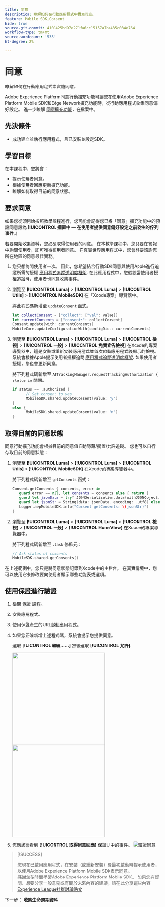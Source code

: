 ```yaml
---
title: 同意
description: 瞭解如何在行動應用程式中實施同意。
feature: Mobile SDK,Consent
hide: true
source-git-commit: 4101425bd97e271fa6cc15157a7be435c034e764
workflow-type: tm+mt
source-wordcount: '535'
ht-degree: 2%

---
```


# 同意

瞭解如何在行動應用程式中實施同意。

Adobe Experience Platform同意行動擴充功能可讓您在使用Adobe Experience Platform Mobile SDK和Edge Network擴充功能時，從行動應用程式收集同意偏好設定。 進一步瞭解 [同意擴充功能](https://developer.adobe.com/client-sdks/documentation/consent-for-edge-network/)，在檔案中。

## 先決條件

* 成功建立並執行應用程式，且已安裝並設定SDK。

## 學習目標

在本課程中，您將會：

* 提示使用者同意。
* 根據使用者回應更新擴充功能。
* 瞭解如何取得目前的同意狀態。

## 要求同意

如果您從頭開始按照教學課程進行，您可能會記得您已將「同意」擴充功能中的預設同意設為 **[!UICONTROL 擱置中 — 在使用者提供同意偏好設定之前發生的佇列事件。]**

若要開始收集資料，您必須取得使用者的同意。 在本教學課程中，您只要在警報中詢問使用者，即可獲得使用者同意。 在真實世界應用程式中，您會想要諮詢您所在地區的同意最佳實務。

1. 您只想詢問使用者一次。 因此，您希望結合行動SDK同意與使用Apple進行追蹤所需的授權 [應用程式追蹤透明度框架](https://developer.apple.com/documentation/apptrackingtransparency). 在此應用程式中，您假設當使用者授權追蹤時，使用者也同意收集事件。

1. 瀏覽至 **[!UICONTROL Luma]** > **[!UICONTROL Luma]** > **[!UICONTROL Utils]** > **[!UICONTROL MobileSDK]** 在「Xcode專案」導覽器中。

   將此程式碼新增至 `updateConsent` 函式。

   ```swift
   let collectConsent = ["collect": ["val": value]]
   let currentConsents = ["consents": collectConsent]
   Consent.update(with: currentConsents)
   MobileCore.updateConfigurationWith(configDict: currentConsents)
   ```

1. 瀏覽至 **[!UICONTROL Luma]** > **[!UICONTROL Luma]** > **[!UICONTROL 檢視]** > **[!UICONTROL 一般]** > **[!UICONTROL 免責宣告檢視]** 在Xcode的專案導覽器中，這是安裝或重新安裝應用程式並首次啟動應用程式後顯示的檢視。 系統會根據Apple提示使用者授權追蹤 [應用程式追蹤透明度框架](https://developer.apple.com/documentation/apptrackingtransparency). 如果使用者授權，您也會更新同意。

   將下列程式碼新增至 `ATTrackingManager.requestTrackingAuthorization { status in` 關閉。

   ```swift
   if status == .authorized {
         // Set consent to yes
         MobileSDK.shared.updateConsent(value: "y")
   }
   else {
         MobileSDK.shared.updateConsent(value: "n")
   }
   ```

## 取得目前的同意狀態

同意行動擴充功能會根據目前的同意值自動隱藏/擱置/允許追蹤。 您也可以自行存取目前的同意狀態：

1. 瀏覽至 **[!UICONTROL Luma]** > **[!UICONTROL Luma]** > **[!UICONTROL Utils]** > **[!UICONTROL MobileSDK]** 在Xcode的專案導覽器中。

   將下列程式碼新增至 `getConsents` 函式：

   ```swift
   Consent.getConsents { consents, error in
      guard error == nil, let consents = consents else { return }
      guard let jsonData = try? JSONSerialization.data(withJSONObject: consents, options: .prettyPrinted) else { return }
      guard let jsonStr = String(data: jsonData, encoding: .utf8) else { return }
      Logger.aepMobileSDK.info("Consent getConsents: \(jsonStr)")
   }
   ```

2. 瀏覽至 **[!UICONTROL Luma]** > **[!UICONTROL Luma]** > **[!UICONTROL 檢視]** > **[!UICONTROL 一般]** > **[!UICONTROL HomeView]** 在Xcode的專案導覽器中。

   將下列程式碼新增至 `.task` 修飾元：

   ```swift
   // Ask status of consents
   MobileSDK.shared.getConsents()   
   ```

在上述範例中，您只是將同意狀態記錄到Xcode中的主控台。 在真實情境中，您可以使用它來修改要向使用者顯示哪些功能表或選項。

## 使用保證進行驗證

1. 檢閱 [保證](assurance.md) 課程。
1. 安裝應用程式。
1. 使用保證產生的URL啟動應用程式。
1. 如果您正確新增上述程式碼，系統會提示您提供同意。

   選取 **[!UICONTROL 繼續……]** 然後選取 **[!UICONTROL 允許]**.

   <img src="./assets/consent-update-1.png" width="300" /> 
   <img src="./assets/consent-update-2.png" width="300" />

1. 您應該會看到 **[!UICONTROL 取得同意回應]** 保證UI中的事件。
   ![驗證同意](assets/consent-update.png)



>[!SUCCESS]
>
>您現在已啟用應用程式，在安裝（或重新安裝）後最初啟動時提示使用者，以使用Adobe Experience Platform Mobile SDK表示同意。<br/>感謝您花時間學習Adobe Experience Platform Mobile SDK。 如果您有疑問、想要分享一般意見或有關於未來內容的建議，請在此分享這些內容 [Experience League社群討論貼文](https://experienceleaguecommunities.adobe.com/t5/adobe-experience-platform-launch/tutorial-discussion-implement-adobe-experience-cloud-in-mobile/td-p/443796)

下一步： **[收集生命週期資料](lifecycle-data.md)**
